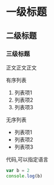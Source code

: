
# 一级标题
## 二级标题
### 三级标题
正文正文正文

有序列表

1. 列表项1
2. 列表项2
3. 列表项3

无序列表

* 列表项1
* 列表项2
* 列表项3

代码,可以指定语言

```javascript
var b = 2
console.log(b)
```

